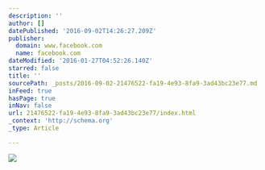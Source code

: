 ```yaml
---
description: ''
author: []
datePublished: '2016-09-02T14:26:27.209Z'
publisher:
  domain: www.facebook.com
  name: facebook.com
dateModified: '2016-01-27T04:52:26.140Z'
starred: false
title: ''
sourcePath: _posts/2016-09-02-21476522-fa19-4e93-8fa9-3ad43bc23e77.md
inFeed: true
hasPage: true
inNav: false
url: 21476522-fa19-4e93-8fa9-3ad43bc23e77/index.html
_context: 'http://schema.org'
_type: Article

---
```

![](https://scontent-ord1-1.xx.fbcdn.net/hphotos-xpl1/v/t1.0-9/12552515_1198715636823817_8237526308904438890_n.jpg?oh=4e64b498bf7d37a33f02b75e287ec6ef&oe=57423359)